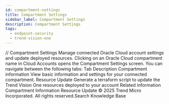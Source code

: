 ```yaml
---
id: compartment-settings
title: Compartment Settings
sidebar_label: Compartment Settings
description: Compartment Settings
tags:
  - endpoint-security
  - trend-vision-one
---
```


/*<![CDATA[*/ $('#title').html($('meta[name=map-description]').attr('content')); /*]]>*/ Compartment Settings Manage connected Oracle Cloud account settings and update deployed resources. Clicking on an Oracle Cloud compartment name in Cloud Accounts opens the Compartment Settings screen. You can navigate between the following tabs: Tab Description Compartment information View basic information and settings for your connected compartment. Resource Update Generate a terraform script to update the Trend Vision One resources deployed to your account Related information Compartment Information Resource Update © 2025 Trend Micro Incorporated. All rights reserved.Search Knowledge Base
